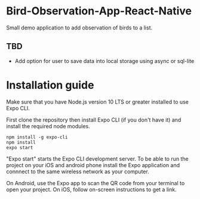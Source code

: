 # Bird-Observation-App-React-Native
Small demo application to add observation of birds to a list.

## TBD
- Add option for user to save data into local storage using async or sql-lite

# Installation guide

Make sure that you have Node.js version 10 LTS or greater installed to use Expo CLI.

First clone the repository then install Expo CLI (if you don't have it) and install the required node modules. 
```
npm install -g expo-cli
npm install
expo start
```
"Expo start" starts the Expo CLI development server. 
To be able to run the project on your iOS and android phone install the Expo application and connnect to the same wireless network as your computer.

On Android, use the Expo app to scan the QR code from your terminal to open your project. On iOS, follow on-screen instructions to get a link. 

